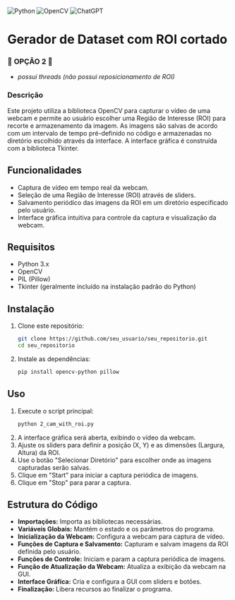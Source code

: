 ![Python](https://img.shields.io/badge/python-3670A0?style=for-the-badge&logo=python&logoColor=ffdd54)
![OpenCV](https://img.shields.io/badge/opencv-%23white.svg?style=for-the-badge&logo=opencv&logoColor=white)
![ChatGPT](https://img.shields.io/badge/chatGPT-74aa9c?style=for-the-badge&logo=openai&logoColor=white)

# Gerador de Dataset com ROI cortado
### 🚧 **OPÇÃO 2** 🚧
- _possui threads (não possui reposicionamento de ROI)_

### Descrição
Este projeto utiliza a biblioteca OpenCV para capturar o vídeo de uma webcam e permite ao usuário escolher uma Região de Interesse (ROI) para recorte e armazenamento da imagem. As imagens são salvas de acordo com um intervalo de tempo pré-definido no código e armazenadas no diretório escolhido através da interface. A interface gráfica é construída com a biblioteca Tkinter.

## Funcionalidades
- Captura de vídeo em tempo real da webcam.
- Seleção de uma Região de Interesse (ROI) através de sliders.
- Salvamento periódico das imagens da ROI em um diretório especificado pelo usuário.
- Interface gráfica intuitiva para controle da captura e visualização da webcam.

## Requisitos
- Python 3.x
- OpenCV
- PIL (Pillow)
- Tkinter (geralmente incluído na instalação padrão do Python)

## Instalação
1. Clone este repositório:
    ```bash
    git clone https://github.com/seu_usuario/seu_repositorio.git
    cd seu_repositorio
    ```
2. Instale as dependências:
    ```bash
    pip install opencv-python pillow
    ```

## Uso
1. Execute o script principal:
    ```bash
    python 2_cam_with_roi.py
    ```
2. A interface gráfica será aberta, exibindo o vídeo da webcam.
3. Ajuste os sliders para definir a posição (X, Y) e as dimensões (Largura, Altura) da ROI.
4. Use o botão "Selecionar Diretório" para escolher onde as imagens capturadas serão salvas.
5. Clique em "Start" para iniciar a captura periódica de imagens.
6. Clique em "Stop" para parar a captura.

## Estrutura do Código
- **Importações:** Importa as bibliotecas necessárias.
- **Variáveis Globais:** Mantém o estado e os parâmetros do programa.
- **Inicialização da Webcam:** Configura a webcam para captura de vídeo.
- **Funções de Captura e Salvamento:** Capturam e salvam imagens da ROI definida pelo usuário.
- **Funções de Controle:** Iniciam e param a captura periódica de imagens.
- **Função de Atualização da Webcam:** Atualiza a exibição da webcam na GUI.
- **Interface Gráfica:** Cria e configura a GUI com sliders e botões.
- **Finalização:** Libera recursos ao finalizar o programa.